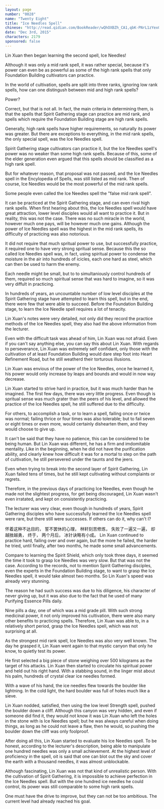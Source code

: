 ```yaml
---
layout: page
number: "0028"
name: "Twenty Eight"
title: "Ice Needles Spell"
chinese: "http://read.qidian.com/BookReader/wQhOXBZh_CA1,qbK-PNrL1zYex0RJOkJclQ2.aspx"
date: "Dec 3rd, 2015"
characters: 2179
sponsored: false
---
```


Lin Xuan then began learning the second spell, Ice Needles!

Although it was only a mid rank spell, it was rather special, because it's power can even be as powerful as some of the high rank spells that only Foundation Building cultivators can practice.

In the world of cultivation, spells are split into three ranks, ignoring low rank spells, how can one distingush between mid and high rank spells?

Power?

Correct, but that is not all. In fact, the main criteria in determining them, is that the spells that Spirit Gathering stage can practice are mid rank, and spells which require the Foundation Building stage are high rank spells.

Generally, high rank spells have higher requirements, so naturally its power was greater. But there are exceptions to everything, in the mid rank spells, the only special spell, was the Ice Needles spell.

Spirit Gathering stage cultivators can practice it, but the Ice Needles spell's power was no weaker than some high rank spells. Because of this, some of the elder generation even argued that this spells should be classified as a high rank spell.

But for whatever reason, that proposal was not passed, and the Ice Needles spell in the Encylopedia of Spells, was still listed as mid rank. Then of course, Ice Needles would be the most powerful of the mid rank spells.

Some people even called the Ice Needles spell the "false mid rank spell".

It can be practiced at the Spirit Gathering stage, and can even rival high rank spells. When first hearing about this, the Ice Needles spell would have great attraction, lower level disciples would all want to practice it. But in reality, this was not the case. There was no such miracle in the world, however much one pays, will be however much one gains. Although the power of Ice Needles spell was the highest in the mid rank spells, its difficulty of practicing was also notorious.

It did not require that much spritual power to use, but successfully practice, it required one to have very strong spritual sense. Because this the so called Ice Needles spell was, in fact, using spiritual power to condense the moisture in the air into hundreds of icicles, each one hard as steel, which can then be used to harm the enemy.

Each needle might be small, but to to simultaniously control hundreds of them, required so much spiritual sense that was hard to imagine, so it was very diffult in practicing.

In hundreds of years, an uncountable number of low level disciples at the Spirit Gathering stage have attempted to learn this spell, but in the end, there were few that were able to succeed. Before the Foundation Building stage, to learn the Ice Needle spell requires a lot of tenacity.

Lin Xuan's notes were very detailed, not only did they record the practice methods of the Ice Needles spell, they also had the above information from the lecturer.

Even with the difficult task was ahead of him, Lin Xuan was not afraid. Even if you can't say anything else, you can say this about Lin Xuan. With regards to perseverance, Lin Xuan was extremely self confidant, only those with the cultivation of at least Foundation Building would dare step foot into Heart Refinement Road, but he still weatherd their torturous illusions.

Lin Xuan was envious of the power of the Ice Needles, once he learned it, his power would only increase by leaps and bounds and would in now way decrease.

Lin Xuan started to strive hard in practice, but it was much harder than he imagined. The first few days, there was very little progress. Even though is spritual sense was much grater than the peers of his level, and allowed the practice of the Ice Needles spell, he still suffered due to the difficulty.

For others, to accomplish a task, or to learn a spell, failing once or twice was normal; failing thrice or four times was also tolerable; but to fail seven or eight times or even more, would certainly dishearten them, and they would choose to give up.

It can't be said that they have no patience, this can be considered to be being human. But Lin Xuan was different, he has a firm and imdomitable mentality. Like in the beginning, when he did not have the purification ability, and clearly knew how difficult it was for a mortal to step on the path of cultivation, he still persevered under the taunts and the jeers.

Even when trying to break into the second layer of Spirit Gathering, Lin Xuan failed tens of times, but he still kept cultivating without complaints or regrets.

Therefore, in the previous days of practicing Ice Needles, even though he made not the slightest progress, for get being discouraged, Lin Xuan wasn't even irratated, and kept on consistently practicing.

The lecturer was very clear, even though in hundreds of years, Spirit Gathering disciples who have successfully learned the Ice Needles spell were rare, but there still were successes. If others can do it, why can't I?

怀着这种不达目的，
誓不罢休的心理，
林轩刻苦修炼，
失败了一遍又一遍，
却越挫越勇，
终于，
两个月后，
冰针诀略有小成。
Lin Xuan continued to practice hard, failing over and over again, but the more he failed, the harder he tried, until finally, after two months, he made some small advancements.

Compare to learning the Spirit Shield, which only took three days, it seemed the time it took to grasp Ice Needles was very slow. But that was not the case. According to the records, not to mention Spirit Gathering disciples, even the experts in the Foundation Building stage, to want to grasp the Ice Needles spell, it would take almost two months. So Lin Xuan's speed was already very stunning.

The reason he had such success was due to his diligence, his character of never giving up, but it was also due to the fact that he used of many Purifying Essence Pills daily.

Nine pills a day, one of which was a mid grade pill. With such strong medicinal power, it not only improved his cultivation, there were also many other benefits to practicing spells. Therefore, Lin Xuan was able to, in a relatively short period, grasp the Ice Needles spell, which was not surprising at all.

As the strongest mid rank spell, Ice Needles was also very well known. The day he grasped it, Lin Xuan went again to that mystic canyon that only he know, to quietly test its power.

He first selected a big piece of stone weighing over 500 kilograms as the target of his attacks. Lin Xuan then started to circulate his spiritual power and held out his right hand. With a stabbing sound, in the linger mist about his palm, hundreds of crystal clear ice needles formed.

With a wave of his hand, the ice needles flew towards the boulder like lightning. In the cold light, the hard boulder was full of holes much like a sieve.

Lin Xuan nodded, satisfied, then using the low level Strength spell, pushed the boulder down a cliff. Although this canyon was very hidden, and even if someone did find it, they would not know it was Lin Xuan who left the holes in the stone with is Ice Needles spell; but he was always careful when doing things, as long as he could not leave a flaw, then he would, so pushing the boulder down the cliff was only foolproof.

After doing all this, Lin Xuan started to evaluate his Ice Needles spell. To be honest, according to the lecturer's description, being able to manipulate one hundred needles was only a small achievement. At the highest level of proficiency in the spell, oit is said that one can blot out the sky and cover the earth with a thousand needles, it was almost unblockable.

Although fascinating, Lin Xuan was not that kind of unrealistic person. With the cultivation of Spirit Gathering, it is impossible to achieve perfection in the Ice Needles spell. But with the one hundred ice needles he could control, its power was still comparable to some high rank spells.

One must have the drive to improve, but they can not be too ambitious. The current level had already reached his goal.
